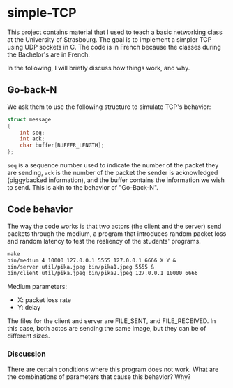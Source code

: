 # simple-TCP

This project contains material that I used to teach a basic networking class at the University of Strasbourg.
The goal is to implement a simpler TCP using UDP sockets in C.
The code is in French because the classes during the Bachelor's are in French.

In the following, I will briefly discuss how things work, and why.

## Go-back-N

We ask them to use the following structure to simulate TCP's behavior:

``` C
struct message
{
	int seq;
	int ack;
	char buffer[BUFFER_LENGTH];
};
```

`seq` is a sequence number used to indicate the number of the packet they are sending,
`ack` is the number of the packet the sender is acknowledged (piggybacked information),
and the buffer contains the information we wish to send.
This is akin to the behavior of "Go-Back-N".

## Code behavior

The way the code works is that two actors (the client and the server) send packets through the medium,
a program that introduces random packet loss and random latency to test the resliency of the students' programs.

``` Makefile
make
bin/medium 4 10000 127.0.0.1 5555 127.0.0.1 6666 X Y &
bin/server util/pika.jpeg bin/pika1.jpeg 5555 &
bin/client util/pika.jpeg bin/pika2.jpeg 127.0.0.1 10000 6666
```

Medium parameters:
* X: packet loss rate
* Y: delay

The files for the client and server are FILE_SENT, and FILE_RECEIVED.
In this case, both actos are sending the same image, but they can be of different sizes.

### Discussion

There are certain conditions where this program does not work.
What are the combinations of parameters that cause this behavior? Why?
